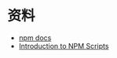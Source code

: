 # 资料

- [npm docs](https://docs.npmjs.com/)
- [Introduction to NPM Scripts](https://www.freecodecamp.org/news/introduction-to-npm-scripts-1dbb2ae01633/)
